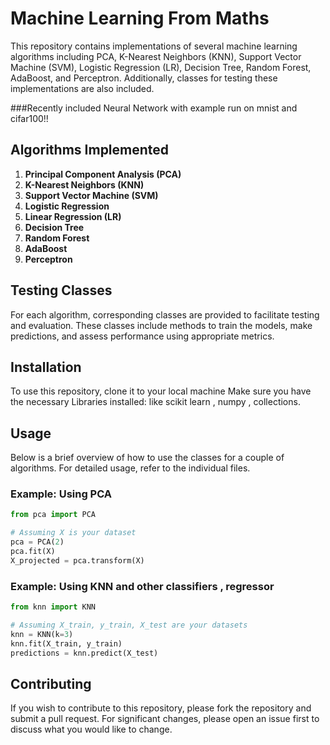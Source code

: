 

# Machine Learning From Maths

This repository contains implementations of several machine learning algorithms including PCA, K-Nearest Neighbors (KNN), Support Vector Machine (SVM), Logistic Regression (LR), Decision Tree, Random Forest, AdaBoost, and Perceptron. Additionally, classes for testing these implementations are also included.

###Recently included Neural Network with example run on mnist and cifar100!!

## Algorithms Implemented

1. **Principal Component Analysis (PCA)**
2. **K-Nearest Neighbors (KNN)**
3. **Support Vector Machine (SVM)**
4. **Logistic Regression**
5. **Linear Regression (LR)**
6. **Decision Tree**
7. **Random Forest**
8. **AdaBoost**
9. **Perceptron**

## Testing Classes

For each algorithm, corresponding classes are provided to facilitate testing and evaluation. These classes include methods to train the models, make predictions, and assess performance using appropriate metrics.

## Installation

To use this repository, clone it to your local machine 
Make sure you have the necessary Libraries installed: like scikit learn , numpy , collections. 

## Usage

Below is a brief overview of how to use the classes for a couple of algorithms. For detailed usage, refer to the individual files.

### Example: Using PCA

```python
from pca import PCA

# Assuming X is your dataset
pca = PCA(2)
pca.fit(X)
X_projected = pca.transform(X)
```

### Example: Using KNN and other classifiers , regressor 

```python
from knn import KNN

# Assuming X_train, y_train, X_test are your datasets
knn = KNN(k=3)
knn.fit(X_train, y_train)
predictions = knn.predict(X_test)
```



## Contributing

If you wish to contribute to this repository, please fork the repository and submit a pull request. For significant changes, please open an issue first to discuss what you would like to change.

